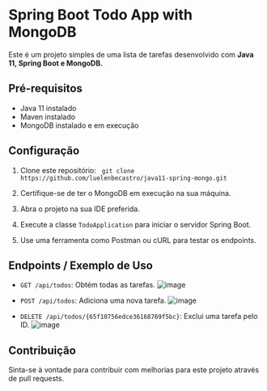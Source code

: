 # Spring Boot Todo App with MongoDB

Este é um projeto simples de uma lista de tarefas desenvolvido com <b>Java 11, Spring Boot e MongoDB.</b>

## Pré-requisitos

- Java 11 instalado
- Maven instalado
- MongoDB instalado e em execução

## Configuração

1. Clone este repositório: ` git clone  https://github.com/luelenbecastro/java11-spring-mongo.git`

2. Certifique-se de ter o MongoDB em execução na sua máquina.

3. Abra o projeto na sua IDE preferida.

4. Execute a classe `TodoApplication` para iniciar o servidor Spring Boot.

5. Use uma ferramenta como Postman ou cURL para testar os endpoints.

## Endpoints / Exemplo de Uso

- `GET /api/todos`: Obtém todas as tarefas.
![image](https://github.com/luelenbecastro/java11-spring-mongo/assets/108818935/9cb1b867-5c68-432e-8b42-5fdc4286b05b)

- `POST /api/todos`: Adiciona uma nova tarefa.
![image](https://github.com/luelenbecastro/java11-spring-mongo/assets/108818935/e8bf2a31-c6f3-469c-bc67-059a34628f2a)

 - `DELETE /api/todos/{65f10756edce36168769f5bc}`: Exclui uma tarefa pelo ID.
![image](https://github.com/luelenbecastro/java11-spring-mongo/assets/108818935/2b15d902-8c86-42db-b874-2034967b3464)

## Contribuição

Sinta-se à vontade para contribuir com melhorias para este projeto através de pull requests.
